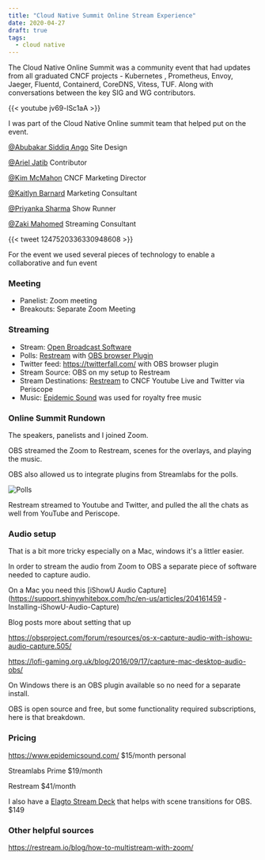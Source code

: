 ```yaml
---
title: "Cloud Native Summit Online Stream Experience"
date: 2020-04-27
draft: true
tags:
  - cloud native
---
```


The Cloud Native Online Summit was a community event that had updates from all graduated CNCF projects - Kubernetes
, Prometheus, Envoy, Jaeger, Fluentd, Containerd, CoreDNS, Vitess, TUF. Along with conversations between the key SIG
 and WG contributors.

{{< youtube jv69-lSc1aA >}}

I was part of the Cloud Native Online summit team that helped put on the event. 

[@Abubakar Siddiq Ango](https://cloud-native.slack.com/archives/D012ZQXSYHF) Site Design

[@Ariel Jatib](https://cloud-native.slack.com/archives/D0117CCEZ28) Contributor

[@Kim McMahon](https://cloud-native.slack.com/archives/D011FDP57S9) CNCF Marketing Director

[@Kaitlyn Barnard](https://cloud-native.slack.com/archives/D011FNKHNBF) Marketing Consultant

[@Priyanka Sharma](https://cloud-native.slack.com/archives/D010VNSRP6D) Show Runner 

[@Zaki Mahomed](https://cloud-native.slack.com/archives/D012ZQWRZEV) Streaming Consultant

{{< tweet 1247520336330948608 >}}

For the event we used several pieces of technology to enable a collaborative and fun event

### Meeting

* Panelist: Zoom meeting 
* Breakouts: Separate Zoom Meeting 

### Streaming

* Stream: [Open Broadcast Software](https://obsproject.com/) 
* Polls: [Restream](https://restream.io/) with [OBS browser Plugin](https://obsproject.com/forum/resources/browser-plugin.115/)
* Twitter feed: https://twitterfall.com/ with OBS browser plugin
* Stream Source: OBS on my setup to Restream
* Stream Destinations: [Restream](https://restream.io/) to CNCF Youtube Live and Twitter via Periscope
* Music: [Epidemic Sound](https://www.epidemicsound.com/) was used for royalty free music

###  Online Summit Rundown 

The speakers, panelists and I joined Zoom. 

OBS streamed the Zoom to Restream, scenes for the overlays, and playing the music. 

OBS also allowed us to integrate plugins from Streamlabs for the polls.

![Polls](/img/2020-cloudnaitve-summit-polls.png)

Restream streamed to Youtube and Twitter, and pulled the all the chats as well from YouTube and
 Periscope. 

### Audio setup 

That is a bit more tricky especially on a Mac, windows it's a littler easier.

In order to stream the audio from Zoom to OBS a separate piece of software needed to capture audio.

On a Mac you need this [iShowU Audio Capture](https://support.shinywhitebox.com/hc/en-us/articles/204161459
-Installing-iShowU-Audio-Capture)

Blog posts more about setting that up

https://obsproject.com/forum/resources/os-x-capture-audio-with-ishowu-audio-capture.505/

https://lofi-gaming.org.uk/blog/2016/09/17/capture-mac-desktop-audio-obs/

On Windows there is an OBS plugin available so no need for a separate install.

OBS is open source and free, but some functionality required subscriptions, here is that breakdown. 

### Pricing

https://www.epidemicsound.com/  $15/month personal 

Streamlabs  Prime $19/month

Restream  $41/month

I also have a [Elagto Stream Deck](https://www.elgato.com/en/gaming/stream-deck) that helps with scene transitions for
 OBS.  $149

### Other helpful sources

https://restream.io/blog/how-to-multistream-with-zoom/


